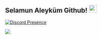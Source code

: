 ## Selamun Aleyküm Github! <img src="https://cdn.discordapp.com/emojis/888711638755188766.png" width="25px">

[![Discord Presence](https://lanyard-profile-readme.vercel.app/api/933462930995941426)](https://discord.com/users/933462930995941426)

<p align="left">
<a href="https://discord.com/users/933462930995941426" target"blank_"><img src="https://img.shields.io/badge/Discord-355feb?style=for-the-badge&logo=discord&logoColor=white"></a>

